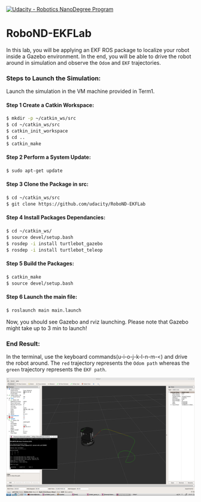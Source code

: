 [![Udacity - Robotics NanoDegree Program](https://s3-us-west-1.amazonaws.com/udacity-robotics/Extra+Images/RoboND_flag.png)](https://www.udacity.com/robotics)

# RoboND-EKFLab
In this lab, you will be applying an EKF ROS package to localize your robot inside a Gazebo environment. In the end, you will be able to drive the robot around in simulation and observe the `Odom` and `EKF` trajectories.   

### Steps to Launch the Simulation:
Launch the simulation in the VM machine provided in Term1. 

#### Step 1 Create a Catkin Workspace:
```sh
$ mkdir -p ~/catkin_ws/src
$ cd ~/catkin_ws/src
$ catkin_init_workspace
$ cd ..
$ catkin_make
```

#### Step 2 Perform a System Update:
```sh
$ sudo apt-get update
```

#### Step 3 Clone the Package in src:
```sh
$ cd ~/catkin_ws/src
$ git clone https://github.com/udacity/RoboND-EKFLab
```

#### Step 4 Install Packages Dependancies:
```sh
$ cd ~/catkin_ws/
$ source devel/setup.bash
$ rosdep -i install turtlebot_gazebo
$ rosdep -i install turtlebot_teleop
```

#### Step 5 Build the Packages:
```sh
$ catkin_make
$ source devel/setup.bash
```

#### Step 6 Launch the main file:
```sh
$ roslaunch main main.launch
```
Now, you should see Gazebo and rviz launching. Please note that Gazebo might take up to 3 min to launch! 


### End Result:
In the terminal, use the keyboard commands(u-i-o-j-k-l-n-m-<) and drive the robot around. The `red` trajectory represents the `Odom path` whereas the `green` trajectory represents the `EKF path`.


![alt text](Outcome.png)





